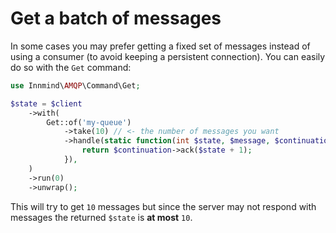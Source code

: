 # Get a batch of messages

In some cases you may prefer getting a fixed set of messages instead of using a consumer (to avoid keeping a persistent connection). You can easily do so with the `Get` command:

```php
use Innmind\AMQP\Command\Get;

$state = $client
    ->with(
        Get::of('my-queue')
            ->take(10) // <- the number of messages you want
            ->handle(static function(int $state, $message, $continuation) {
                return $continuation->ack($state + 1);
            }),
    )
    ->run(0)
    ->unwrap();
```

This will try to get `10` messages but since the server may not respond with messages the returned `$state` is **at most** `10`.

